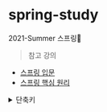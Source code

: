 # spring-study
2021-Summer 스프링🌱

> 참고 강의  

- [스프링 입문](https://www.inflearn.com/course/%EC%8A%A4%ED%94%84%EB%A7%81-%EC%9E%85%EB%AC%B8-%EC%8A%A4%ED%94%84%EB%A7%81%EB%B6%80%ED%8A%B8)
- [스프링 핵심 원리](https://www.inflearn.com/course/%EC%8A%A4%ED%94%84%EB%A7%81-%ED%95%B5%EC%8B%AC-%EC%9B%90%EB%A6%AC-%EA%B8%B0%EB%B3%B8%ED%8E%B8)

<details>
<summary>단축키</summary>
<div markdown="1">
  
|단축키|설명|
|------|---|
|`shift + f6`|변수명 변경 |  
|`command + option + V` | 변수 추출  |
|`command + option + M` |메서드 추출  |
|`command + shift + T` |test 파일 생성  |
|`command + N` | getter, setter 등   |
|`command + E`| 최근 열었던 클래스|
|`command + O` | 폴더 찾기|  
|`command + P`| 인자 값 보기 | 
|`ctrl + shift + enter`| 코드 자동완성  |
|`ctrl + T` | Refactor 관련 |
|`ctrl + R`| 이전 실행|
|`iter`|for each 생성|
|`fori`|for 구문 생성|
|`psvm`|public static void main(String[] args)|

                      
</div>
</details>

